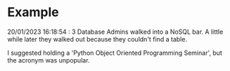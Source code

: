 # Example

<!-- replace-with-date starts -->
20/01/2023 16:18:54 : 3 Database Admins walked into a NoSQL bar. A little while later they walked out because they couldn't find a table.
<!-- replace-with-date ends -->

<!-- replace-with-joke starts -->
I suggested holding a 'Python Object Oriented Programming Seminar', but the acronym was unpopular.
<!-- replace-with-joke ends -->